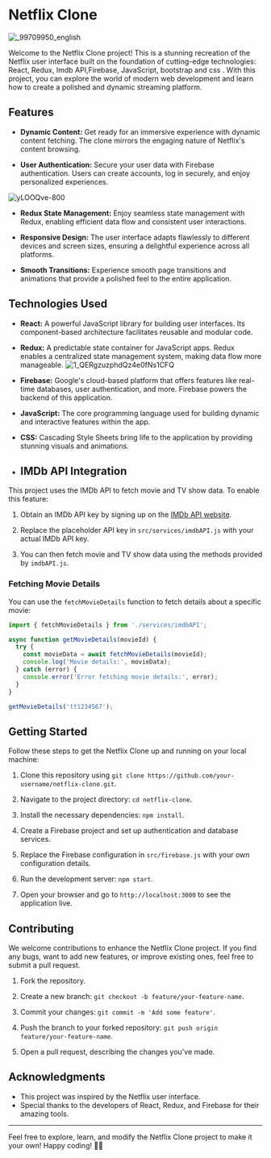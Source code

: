 # Netflix Clone

![_99709950_english](https://github.com/kushalShukla-web/netflixx/assets/85934954/8882f3ea-485d-42b1-b7e2-e3021b0753fb)


Welcome to the Netflix Clone project! This is a stunning recreation of the Netflix user interface built on the foundation of cutting-edge technologies: React, Redux, Imdb API,Firebase, JavaScript, bootstrap and css . With this project, you can explore the world of modern web development and learn how to create a polished and dynamic streaming platform.

## Features

- **Dynamic Content:** Get ready for an immersive experience with dynamic content fetching. The clone mirrors the engaging nature of Netflix's content browsing.

- **User Authentication:** Secure your user data with Firebase authentication. Users can create accounts, log in securely, and enjoy personalized experiences.

![yLOOQve-800](https://github.com/kushalShukla-web/netflixx/assets/85934954/d43d4d2d-ed66-4ba6-b318-d1545c002d1a)

- **Redux State Management:** Enjoy seamless state management with Redux, enabling efficient data flow and consistent user interactions.

- **Responsive Design:** The user interface adapts flawlessly to different devices and screen sizes, ensuring a delightful experience across all platforms.

- **Smooth Transitions:** Experience smooth page transitions and animations that provide a polished feel to the entire application.

## Technologies Used

- **React:** A powerful JavaScript library for building user interfaces. Its component-based architecture facilitates reusable and modular code.

- **Redux:** A predictable state container for JavaScript apps. Redux enables a centralized state management system, making data flow more manageable.
![1_QERgzuzphdQz4e0fNs1CFQ](https://github.com/kushalShukla-web/netflixx/assets/85934954/aa8d21f7-0968-4ecc-b09f-e19171cf0711)

- **Firebase:** Google's cloud-based platform that offers features like real-time databases, user authentication, and more. Firebase powers the backend of this application.

- **JavaScript:** The core programming language used for building dynamic and interactive features within the app.

- **CSS:** Cascading Style Sheets bring life to the application by providing stunning visuals and animations.

- ## IMDb API Integration

This project uses the IMDb API to fetch movie and TV show data. To enable this feature:

1. Obtain an IMDb API key by signing up on the [IMDb API website](https://imdb-api.com/).

2. Replace the placeholder API key in `src/services/imdbAPI.js` with your actual IMDb API key.

3. You can then fetch movie and TV show data using the methods provided by `imdbAPI.js`.

### Fetching Movie Details

You can use the `fetchMovieDetails` function to fetch details about a specific movie:

```javascript
import { fetchMovieDetails } from './services/imdbAPI';

async function getMovieDetails(movieId) {
  try {
    const movieData = await fetchMovieDetails(movieId);
    console.log('Movie details:', movieData);
  } catch (error) {
    console.error('Error fetching movie details:', error);
  }
}

getMovieDetails('tt1234567');
```
## Getting Started

Follow these steps to get the Netflix Clone up and running on your local machine:

1. Clone this repository using `git clone https://github.com/your-username/netflix-clone.git`.

2. Navigate to the project directory: `cd netflix-clone`.

3. Install the necessary dependencies: `npm install`.

4. Create a Firebase project and set up authentication and database services.

5. Replace the Firebase configuration in `src/firebase.js` with your own configuration details.

6. Run the development server: `npm start`.

7. Open your browser and go to `http://localhost:3000` to see the application live.

## Contributing

We welcome contributions to enhance the Netflix Clone project. If you find any bugs, want to add new features, or improve existing ones, feel free to submit a pull request.

1. Fork the repository.

2. Create a new branch: `git checkout -b feature/your-feature-name`.

3. Commit your changes: `git commit -m 'Add some feature'`.

4. Push the branch to your forked repository: `git push origin feature/your-feature-name`.

5. Open a pull request, describing the changes you've made.

## Acknowledgments

- This project was inspired by the Netflix user interface.
- Special thanks to the developers of React, Redux, and Firebase for their amazing tools.

---

Feel free to explore, learn, and modify the Netflix Clone project to make it your own! Happy coding! 🚀🎉
